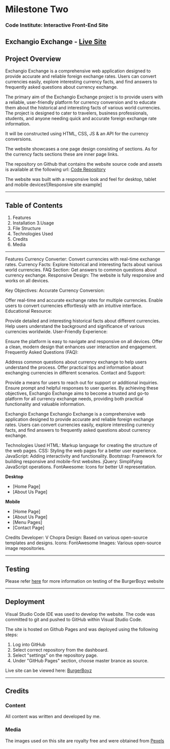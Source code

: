 # Milestone Two

### Code Institute: Interactive Front-End Site



## Exchangio Exchange - [Live Site](https://vchopra86.github.io/ExchangioExchange-milestone-project-two//)

## Project Overview
Exchangio Exchange is a comprehensive web application designed to provide accurate and reliable foreign exchange rates. Users can convert currencies easily, explore interesting currency facts, and find answers to frequently asked questions about currency exchange.

The primary aim of the Exchangio Exchange project is to provide users with a reliable, user-friendly platform for currency conversion and to educate them about the historical and interesting facts of various world currencies. The project is designed to cater to travelers, business professionals, students, and anyone needing quick and accurate foreign exchange rate information.

It will be constructed using HTML, CSS, JS & an API for the currency  conversions.

The website showcases a one page design consisting of sections. As for the currency facts sections these are inner page links.

The repository on Github that contains the website source code and assets is available at the following url: [Code Repository](https://github.com/VCHOPRA86/ExchangioExchange-milestone-project-two)

The website was built with a responsive look and feel for desktop, tablet and mobile devices![Responsive site example]

 - - - - 
## Table of Contents

1. Features
2. Installation
3.Usage
4. File Structure
5. Technologies Used
6. Credits
7. Media
 - - - -

Features
Currency Converter: Convert currencies with real-time exchange rates.
Currency Facts: Explore historical and interesting facts about various world currencies.
FAQ Section: Get answers to common questions about currency exchange.
Responsive Design: The website is fully responsive and works on all devices.

Key Objectives:
Accurate Currency Conversion:

Offer real-time and accurate exchange rates for multiple currencies.
Enable users to convert currencies effortlessly with an intuitive interface.
Educational Resource:

Provide detailed and interesting historical facts about different currencies.
Help users understand the background and significance of various currencies worldwide.
User-Friendly Experience:

Ensure the platform is easy to navigate and responsive on all devices.
Offer a clean, modern design that enhances user interaction and engagement.
Frequently Asked Questions (FAQ):

Address common questions about currency exchange to help users understand the process.
Offer practical tips and information about exchanging currencies in different scenarios.
Contact and Support:

Provide a means for users to reach out for support or additional inquiries.
Ensure prompt and helpful responses to user queries.
By achieving these objectives, Exchangio Exchange aims to become a trusted and go-to platform for all currency exchange needs, providing both practical functionality and valuable information.

Exchangio Exchange
Exchangio Exchange is a comprehensive web application designed to provide accurate and reliable foreign exchange rates. Users can convert currencies easily, explore interesting currency facts, and find answers to frequently asked questions about currency exchange.

 Technologies Used
HTML: Markup language for creating the structure of the web pages.
CSS: Styling the web pages for a better user experience.
JavaScript: Adding interactivity and functionality.
Bootstrap: Framework for building responsive and mobile-first websites.
jQuery: Simplifying JavaScript operations.
FontAwesome: Icons for better UI representation.


**Desktop**

* [Home Page]
* [About Us Page]


**Mobile**

* [Home Page]
* [About Us Page]
* [Menu Pages]
* [Contact Page]


Credits
Developer: V Chopra
Design: Based on various open-source templates and designs.
Icons: FontAwesome
Images: Various open-source image repositories.


 - - - - 


## Testing

Please refer [here](TESTING.md) for more information on testing of the BurgerBoyz website

 - - - - 

## Deployment
Visual Studio Code IDE was used to develop the website. The code was committed to git and pushed to GitHub within Visual Studio Code.

The site is hosted on Github Pages and was deployed using the following steps:

1. Log into GitHub
2. Select correct repository from the dashboard.
3. Select "settings" on the repository page.
4. Under "GitHub Pages" section, choose master brance as source.

Live site can be viewed here: [BurgerBoyz](https://vchopra86.github.io/ExchangioExchange-milestone-project-two/)



 - - - - 

## Credits

### Content
All content was written and developed by me.


### Media
The images used on this site are royalty free and were obtained from [Pexels](https://www.pexels.com/)
